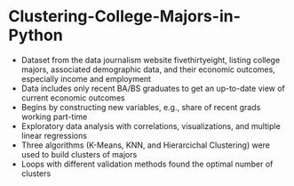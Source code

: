 # Clustering-College-Majors-in-Python
* Dataset from the data journalism website fivethirtyeight, listing college majors, associated demographic data, and their economic outcomes, especially income and employment
* Data includes only recent BA/BS graduates to get an up-to-date view of current economic outcomes
* Begins by constructing new variables, e.g., share of recent grads working part-time
* Exploratory data analysis with correlations, visualizations, and multiple linear regressions
* Three algorithms (K-Means, KNN, and Hierarcichal Clustering) were used to build clusters of majors
* Loops with different validation methods found the optimal number of clusters
